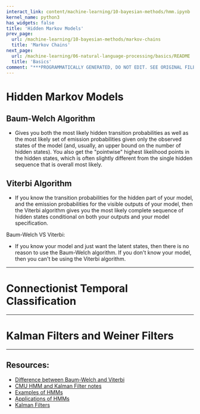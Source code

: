 ```yaml
---
interact_link: content/machine-learning/10-bayesian-methods/hmm.ipynb
kernel_name: python3
has_widgets: false
title: 'Hidden Markov Models'
prev_page:
  url: /machine-learning/10-bayesian-methods/markov-chains
  title: 'Markov Chains'
next_page:
  url: /machine-learning/06-natural-language-processing/basics/README
  title: 'Basics'
comment: "***PROGRAMMATICALLY GENERATED, DO NOT EDIT. SEE ORIGINAL FILES IN /content***"
---
```



# Hidden Markov Models



## Baum-Welch Algorithm

- Gives you both the most likely hidden transition probabilities as well as the most likely set of emission probabilities given only the observed states of the model (and, usually, an upper bound on the number of hidden states). You also get the "pointwise" highest likelihood points in the hidden states, which is often slightly different from the single hidden sequence that is overall most likely.



## Viterbi Algorithm

- If you know the transition probabilities for the hidden part of your model, and the emission probabilities for the visible outputs of your model, then the Viterbi algorithm gives you the most likely complete sequence of hidden states conditional on both your outputs and your model specification.

Baum-Welch VS Viterbi:
- If you know your model and just want the latent states, then there is no reason to use the Baum-Welch algorithm. If you don't know your model, then you can't be using the Viterbi algorithm.



---
# Connectionist Temporal Classification



---
# Kalman Filters and Weiner Filters



---
## Resources:
- [Difference between Baum-Welch and Viterbi](https://stats.stackexchange.com/questions/581/what-are-the-differences-between-the-baum-welch-algorithm-and-viterbi-training)
- [CMU HMM and Kalman Filter notes](https://www.cs.cmu.edu/~guestrin/Class/10701-S05/slides/hmms.pdf)
- [Examples of HMMs](https://www.math.unl.edu/~sdunbar1/ProbabilityTheory/Lessons/HiddenMarkovModels/Examples/examples.html)
- [Applications of HMMs](http://www.cs.umd.edu/~djacobs/CMSC828/ApplicationsHMMs.pdf)
- [Kalman Filters](https://www.kalmanfilter.net/default.aspx)

